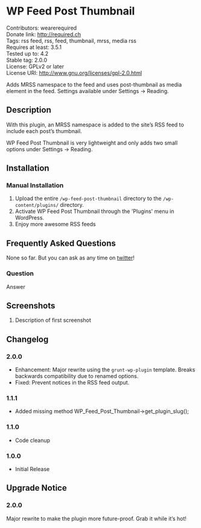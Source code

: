 # WP Feed Post Thumbnail #
Contributors:      wearerequired  
Donate link:       http://required.ch  
Tags:              rss feed, rss, feed, thumbnail, mrss, media rss  
Requires at least: 3.5.1  
Tested up to:      4.2  
Stable tag:        2.0.0  
License:           GPLv2 or later  
License URI:       http://www.gnu.org/licenses/gpl-2.0.html  

Adds MRSS namespace to the feed and uses post-thumbnail as media element in the feed. Settings available under Settings -> Reading.

## Description ##

With this plugin, an MRSS namespace is added to the site’s RSS feed to include each post’s thumbnail.

WP Feed Post Thumbnail is very lightweight and only adds two small options under Settings -> Reading.

## Installation ##

### Manual Installation ###

1. Upload the entire `/wp-feed-post-thumbnail` directory to the `/wp-content/plugins/` directory.
2. Activate WP Feed Post Thumbnail through the 'Plugins' menu in WordPress.
3. Enjoy more awesome RSS feeds

## Frequently Asked Questions ##

None so far. But you can ask as any time on [twitter](https://twitter.com/wearerequired)!

### Question ###

Answer

## Screenshots ##

1. Description of first screenshot

## Changelog ##

### 2.0.0 ###
* Enhancement: Major rewrite using the `grunt-wp-plugin` template. Breaks backwards compatibility due to renamed options.
* Fixed: Prevent notices in the RSS feed output.

### 1.1.1 ###
* Added missing method WP_Feed_Post_Thumbnail->get_plugin_slug();

### 1.1.0 ###
* Code cleanup

### 1.0.0 ###
* Initial Release

## Upgrade Notice ##

### 2.0.0 ###
Major rewrite to make the plugin more future-proof. Grab it while it’s hot!
